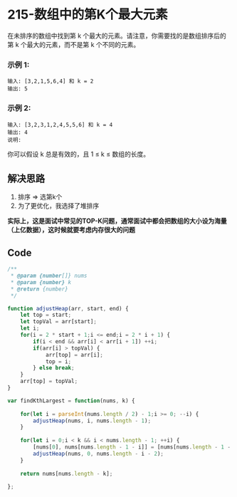 # 215-数组中的第K个最大元素

在未排序的数组中找到第 k 个最大的元素。请注意，你需要找的是数组排序后的第 k 个最大的元素，而不是第 k 个不同的元素。

### 示例 1:
```
输入: [3,2,1,5,6,4] 和 k = 2
输出: 5
```

### 示例 2:
```
输入: [3,2,3,1,2,4,5,5,6] 和 k = 4
输出: 4
说明:
```

你可以假设 k 总是有效的，且 1 ≤ k ≤ 数组的长度。

## 解决思路
1. 排序 => 选第k个
2. 为了更优化，我选择了堆排序

**实际上，这是面试中常见的TOP-K问题，通常面试中都会把数组的大小设为海量（上亿数据），这时候就要考虑内存很大的问题**

## Code
```js
/**
 * @param {number[]} nums
 * @param {number} k
 * @return {number}
 */

function adjustHeap(arr, start, end) {
    let top = start;
    let topVal = arr[start];
    let i;
    for(i = 2 * start + 1;i <= end;i = 2 * i + 1) {
        if(i < end && arr[i] < arr[i + 1]) ++i;
        if(arr[i] > topVal) {
            arr[top] = arr[i];
            top = i;
        } else break;
    }
    arr[top] = topVal;
}

var findKthLargest = function(nums, k) {
    
    for(let i = parseInt(nums.length / 2) - 1;i >= 0; --i) {
        adjustHeap(nums, i, nums.length - 1);
    }
        
    for(let i = 0;i < k && i < nums.length - 1; ++i) {
        [nums[0], nums[nums.length - 1 - i]] = [nums[nums.length - 1 - i], nums[0]];
        adjustHeap(nums, 0, nums.length - i - 2);
    }
    
    return nums[nums.length - k];
    
};
```